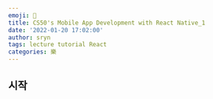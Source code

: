 ```yaml
---
emoji: 📑
title: CS50's Mobile App Development with React Native_1
date: '2022-01-20 17:02:00'
author: sryn
tags: lecture tutorial React
categories: 樂
---
```


## 시작

</br></br></br></br></br>

```toc

```
